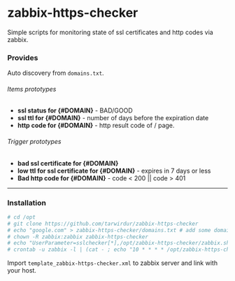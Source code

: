 # zabbix-https-checker
Simple scripts for monitoring state of ssl certificates and http codes via zabbix.

### Provides

Auto discovery from `domains.txt`.
###### Items prototypes
* **ssl status for {#DOMAIN}** - BAD/GOOD
* **ssl ttl for {#DOMAIN}** - number of days before the expiration date
* **http code for {#DOMAIN}** - http result code of / page.

###### Trigger prototypes
* **bad ssl certificate for {#DOMAIN}**
* **low ttl for ssl certificate for {#DOMAIN}** - expires in 7 days or less
* **Bad http code for {#DOMAIN}** - code < 200 || code > 401

___

### Installation

``` bash
# cd /opt
# git clone https://github.com/tarwirdur/zabbix-https-checker
# echo "google.com" > zabbix-https-checker/domains.txt # add some domains
# chown -R zabbix:zabbix zabbix-https-checker
# echo "UserParameter=sslchecker[*],/opt/zabbix-https-checker/zabbix.sh "$1" "$2" > /etc/zabbix/zabbix_agentd.d/userparameter_zabbix_https_checker.conf
# crontab -u zabbix -l | (cat - ; echo "10 * * * * /opt/zabbix-https-checker/cron.sh &> /dev/null") | crontab -u zabbix -
```

Import `template_zabbix-https-checker.xml` to zabbix server and link with your host.

